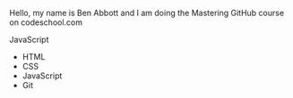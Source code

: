 Hello, my name is Ben Abbott and I am doing the Mastering GitHub course on codeschool.com

JavaScript

* HTML
* CSS
* JavaScript
* Git
